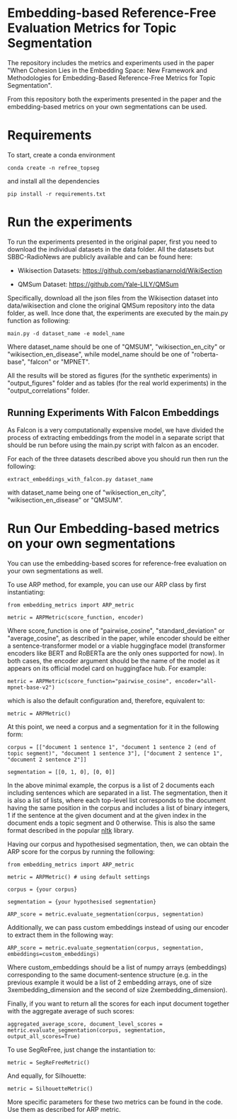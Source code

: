 # Embedding-based Reference-Free Evaluation Metrics for Topic Segmentation

The repository includes the metrics and experiments used in the paper "When Cohesion Lies in the Embedding Space: New Framework and Methodologies for Embedding-Based Reference-Free Metrics for Topic Segmentation".

From this repository both the experiments presented in the paper and the embedding-based metrics on your own segmentations can be used.

# Requirements

To start, create a conda environment

```
conda create -n refree_topseg
```

and install all the dependencies

```
pip install -r requirements.txt
```

# Run the experiments

To run the experiments presented in the original paper, first you need to download the individual datasets in the data folder. All the datasets but SBBC-RadioNews are publicly available and can be found here:

- Wikisection Datasets:  https://github.com/sebastianarnold/WikiSection

- QMSum Dataset:  https://github.com/Yale-LILY/QMSum

Specifically, download all the json files from the Wikisection dataset into data/wikisection and clone the original QMSum repository into the data folder, as well.
Ince done that, the experiments are executed by the main.py function as following:

```
main.py -d dataset_name -e model_name
```

Where dataset_name should be one of "QMSUM", "wikisection_en_city" or "wikisection_en_disease", while model_name should be one of "roberta-base", "falcon" or "MPNET".

All the results will be stored as figures (for the synthetic experiments) in "output_figures" folder and as tables (for the real world experiments) in the "output_correlations" folder.

## Running Experiments With Falcon Embeddings
As Falcon is a very computationally expensive model, we have divided the process of extracting embeddings from the model in a separate script that should be run before using the main.py script with falcon as an encoder.

For each of the three datasets described above you should run then run the following:

```
extract_embeddings_with_falcon.py dataset_name
```

with dataset_name being one of "wikisection_en_city", "wikisection_en_disease" or "QMSUM".

# Run Our Embedding-based metrics on your own segmentations
You can use the embedding-based scores for reference-free evaluation on your own segmentations as well.

To use ARP method, for example, you can use our ARP class by first instantiating:

```
from embedding_metrics import ARP_metric

metric = ARPMetric(score_function, encoder)
```

Where score_function is one of "pairwise_cosine", "standard_deviation" or "average_cosine", as described in the paper, while encoder should be either a sentence-transformer model or a viable huggingface model (transformer encoders like BERT and RoBERTa are the only ones supported for now). In both cases, the encoder argument should be the name of the model as it appears on its official model card on huggingface hub. For example:

```
metric = ARPMetric(score_function="pairwise_cosine", encoder="all-mpnet-base-v2")
```

which is also the default configuration and, therefore, equivalent to:
```
metric = ARPMetric()
```

At this point, we need a corpus and a segmentation for it in the following form:
```
corpus = [["document 1 sentence 1", "document 1 sentence 2 (end of topic segment)", "document 1 sentence 3"], ["document 2 sentence 1", "document 2 sentence 2"]]

segmentation = [[0, 1, 0], [0, 0]]
```

In the above minimal example, the corpus is a list of 2 documents each including sentences which are separated in a list. The segmentation, then it is also a list of lists, where each top-level list corresponds to the document having the same position in the corpus and includes a list of binary integers, 1 if the sentence at the given document and at the given index in the document ends a topic segment and 0 otherwise. This is also the same format described in the popular [nltk](https://www.nltk.org/api/nltk.metrics.segmentation.html) library.

Having our corpus and hypothesised segmentation, then, we can obtain the ARP score for the corpus by running the following:
```
from embedding_metrics import ARP_metric

metric = ARPMetric() # using default settings

corpus = {your corpus}

segmentation = {your hypothesised segmentation}

ARP_score = metric.evaluate_segmentation(corpus, segmentation)
```

Additionally, we can pass custom embeddings instead of using our encoder to extract them in the following way:
```
ARP_score = metric.evaluate_segmentation(corpus, segmentation, embeddings=custom_embeddings)
```
Where custom_embeddings should be a list of numpy arrays (embeddings) corresponding to the same document-sentence structure (e.g. in the previous example it would be a list of 2 embedding arrays, one of size 3xembedding_dimension and the second of size 2xembedding_dimension).

Finally, if you want to return all the scores for each input document together with the aggregate average of such scores:
```
aggregated_average_score, document_level_scores = metric.evaluate_segmentation(corpus, segmentation, output_all_scores=True)
```

To use SegReFree, just change the instantiation to:
```
metric = SegReFreeMetric()
```
And equally, for Silhouette:
```
metric = SilhouetteMetric()
```
More specific parameters for these two metrics can be found in the code. Use them as described for ARP metric.

